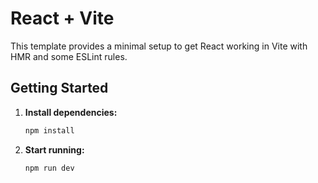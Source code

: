 # React + Vite

<!-- To start the development server, run: npm run dev -->

This template provides a minimal setup to get React working in Vite with HMR and some ESLint rules.

## Getting Started

1. **Install dependencies:**

   ```bash
   npm install
2. **Start running:**

   ```bash
   npm run dev
